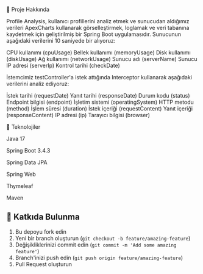 📝 Proje Hakkında

Profile Analysis, kullanıcı profillerini analiz etmek ve sunucudan aldığımız verileri ApexCharts kullanarak görselleştirmek, loglamak ve veri tabanına kaydetmek için geliştirilmiş bir Spring Boot uygulamasıdır. Sunucunun aşağıdaki verilerini 10 saniyede bir alıyoruz:

CPU kullanımı (cpuUsage)
Bellek kullanımı (memoryUsage)
Disk kullanımı (diskUsage)
Ağ kullanımı (networkUsage)
Sunucu adı (serverName)
Sunucu IP adresi (serverIp)
Kontrol tarihi (checkDate)

İstemcimiz testController'a istek attığında Interceptor kullanarak aşağıdaki verilerini analiz ediyoruz:

İstek tarihi (requestDate)
Yanıt tarihi (responseDate)
Durum kodu (status)
Endpoint bilgisi (endpoint)
İşletim sistemi (operatingSystem)
HTTP metodu (method)
İşlem süresi (duration)
İstek içeriği (requestContent)
Yanıt içeriği (responseContent)
IP adresi (ip)
Tarayıcı bilgisi (browser)

🚀 Teknolojiler

Java 17

Spring Boot 3.4.3

Spring Data JPA

Spring Web

Thymeleaf

Maven

## 🤝 Katkıda Bulunma
1. Bu depoyu fork edin
2. Yeni bir branch oluşturun (`git checkout -b feature/amazing-feature`)
3. Değişikliklerinizi commit edin (`git commit -m 'Add some amazing feature'`)
4. Branch'inizi push edin (`git push origin feature/amazing-feature`)
5. Pull Request oluşturun
